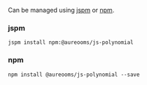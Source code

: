 Can be managed using
[jspm](http://jspm.io)
or [npm](https://github.com/npm/npm).

### jspm
```terminal
jspm install npm:@aureooms/js-polynomial
```

### npm
```terminal
npm install @aureooms/js-polynomial --save
```
